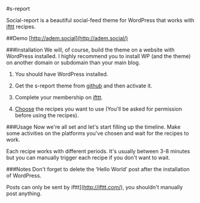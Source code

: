 #s-report

Social-report is a beautiful social-feed theme for WordPress that works with [ifttt](http://ifttt.com/) recipes.

##Demo
[http://adem.social](http://adem.social/)

###Installation
We will, of course, build the theme on a website with WordPress installed. I highly recommend you to install WP (and the theme) on another domain or subdomain than your main blog.

1. You should have WordPress installed.

2. Get the s-report theme from [github](https://github.com/ademilter/s-report) and then activate it.

3. Complete your membership on [ifttt](http://ifttt.com/).

4. [Choose](https://ifttt.com/p/ademilter) the recipes you want to use (You'll be asked for permission before using the recipes).

###Usage
Now we're all set and let's start filling up the timeline. Make some activities on the platforms you've chosen and wait for the recipes to work.

Each recipe works with different periods. It's usually between 3-8 minutes but you can manually trigger each recipe if you don't want to wait.

###Notes
Don't forget to delete the ‘Hello World’ post after the installation of WordPress.

Posts can only be sent by ifttt](http://ifttt.com/), you shouldn't manually post anything.